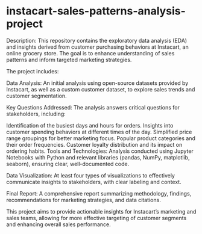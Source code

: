 # instacart-sales-patterns-analysis-project
Description:
This repository contains the exploratory data analysis (EDA) and insights derived from customer purchasing behaviors at Instacart, an online grocery store. The goal is to enhance understanding of sales patterns and inform targeted marketing strategies.

The project includes:

Data Analysis: An initial analysis using open-source datasets provided by Instacart, as well as a custom customer dataset, to explore sales trends and customer segmentation.

Key Questions Addressed: The analysis answers critical questions for stakeholders, including:

Identification of the busiest days and hours for orders.
Insights into customer spending behaviors at different times of the day.
Simplified price range groupings for better marketing focus.
Popular product categories and their order frequencies.
Customer loyalty distribution and its impact on ordering habits.
Tools and Technologies: Analysis conducted using Jupyter Notebooks with Python and relevant libraries (pandas, NumPy, matplotlib, seaborn), ensuring clear, well-documented code.

Data Visualization: At least four types of visualizations to effectively communicate insights to stakeholders, with clear labeling and context.

Final Report: A comprehensive report summarizing methodology, findings, recommendations for marketing strategies, and data citations.

This project aims to provide actionable insights for Instacart’s marketing and sales teams, allowing for more effective targeting of customer segments and enhancing overall sales performance.
